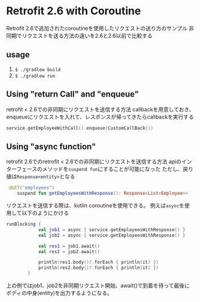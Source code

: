 # Retrofit 2.6 with Coroutine
Retrofit 2.6で追加されたcoroutineを使用したリクエストの送り方のサンプル
非同期でリクエストを送る方法の違いを2.6と2.6以前で比較する

## usage
1. ```$ ./gradlew build```
1. ```$ ./gradlew run```

## Using "return Call<entity>" and "enqueue"
retrofit < 2.6での非同期にリクエストを送信する方法
callbackを用意しておき、enqueueにリクエストを入れて、レスポンスが帰ってきたらcallbackを実行する

```kotlin
service.getEmployeeWithCall().enqueue(CustomCallBack())

```

## Using "async function"
retrofit 2.6でのretrofit < 2.6での非同期にリクエストを送信する方法
apiのインターフェースのメソッドを```suspend fun```にすることが可能になった
ただし、戻り値は```Response<entity>```となる

```kotlin
 @GET("employees")
    suspend fun getEmployeesWithResponse(): Response<List<Employee>>

```

リクエストを送信する際は、kotlin coroutineを使用できる。
例えば```async```を使用して以下のようにかける

```kotlin
runBlocking {
            val job1 = async { service.getEmployeesWithResponse() }
            val job2 = async { service.getEmployeesWithResponse() }

            val res1 = job1.await()
            val res2 = job2.await()

            println(res1.body()?.forEach { println(it) })
            println(res2.body()?.forEach { println(it) })
        }
```

上の例ではjob1、job2を非同期リクエスト開始、await()で到着を待って最後にボディの中身(entity)を出力するようになる。
